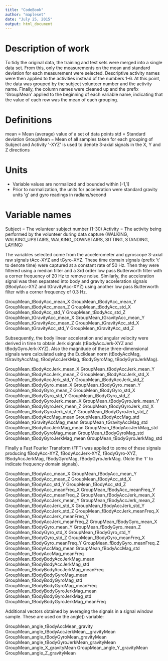 ```yaml
---
title: "CodeBook"
author: "mapleset"
date: "July 25, 2015"
output: html_document
---
```


Description of work
===================
To tidy the original data, the training and test sets were merged into a single data set. From this, only the measurements on the mean and standard deviation for each measurement were selected. Descriptive activity names were then applied to the activities instead of the numbers 1-6.  At this point, the data was grouped by the subject volunteer number and the activity name.  Finally, the column names were cleaned up and the prefix 'GroupMean' applied to the beginning of each variable name, indicating that the value of each row was the mean of each grouping.

Definitions
=================
mean = Mean (average) value of a set of data points
std = Standard deviation
GroupMean = Mean of all samples taken for each grouping of Subject and Activity
'-XYZ' is used to denote 3-axial signals in the X, Y and Z directions

Units
=================
- Variable values are normalized and bounded within [-1,1]
- Prior to normalization, the units for acceleration were standard gravity units 'g' and gyro readings in radians/second

Variable names
=================
Subject = The volunteer subject number (1-30)
Activity = The activity being performed by the volunteer during data capture (WALKING, WALKING_UPSTAIRS, WALKING_DOWNSTAIRS, SITTING, STANDING, LAYING)

The variables selected come from the accelerometer and gyroscope 3-axial raw signals tAcc-XYZ and tGyro-XYZ. These time domain signals (prefix 't' to denote time) were captured at a constant rate of 50 Hz. Then they were filtered using a median filter and a 3rd order low pass Butterworth filter with a corner frequency of 20 Hz to remove noise. Similarly, the acceleration signal was then separated into body and gravity acceleration signals (tBodyAcc-XYZ and tGravityAcc-XYZ) using another low pass Butterworth filter with a corner frequency of 0.3 Hz. 

GroupMean_tBodyAcc_mean_X
GroupMean_tBodyAcc_mean_Y
GroupMean_tBodyAcc_mean_Z
GroupMean_tBodyAcc_std_X
GroupMean_tBodyAcc_std_Y
GroupMean_tBodyAcc_std_Z
GroupMean_tGravityAcc_mean_X
GroupMean_tGravityAcc_mean_Y
GroupMean_tGravityAcc_mean_Z
GroupMean_tGravityAcc_std_X
GroupMean_tGravityAcc_std_Y
GroupMean_tGravityAcc_std_Z

Subsequently, the body linear acceleration and angular velocity were derived in time to obtain Jerk signals (tBodyAccJerk-XYZ and tBodyGyroJerk-XYZ). Also the magnitude of these three-dimensional signals were calculated using the Euclidean norm (tBodyAccMag, tGravityAccMag, tBodyAccJerkMag, tBodyGyroMag, tBodyGyroJerkMag).

GroupMean_tBodyAccJerk_mean_X
GroupMean_tBodyAccJerk_mean_Y
GroupMean_tBodyAccJerk_mean_Z
GroupMean_tBodyAccJerk_std_X
GroupMean_tBodyAccJerk_std_Y
GroupMean_tBodyAccJerk_std_Z
GroupMean_tBodyGyro_mean_X
GroupMean_tBodyGyro_mean_Y
GroupMean_tBodyGyro_mean_Z
GroupMean_tBodyGyro_std_X
GroupMean_tBodyGyro_std_Y
GroupMean_tBodyGyro_std_Z
GroupMean_tBodyGyroJerk_mean_X
GroupMean_tBodyGyroJerk_mean_Y
GroupMean_tBodyGyroJerk_mean_Z
GroupMean_tBodyGyroJerk_std_X
GroupMean_tBodyGyroJerk_std_Y
GroupMean_tBodyGyroJerk_std_Z
GroupMean_tBodyAccMag_mean
GroupMean_tBodyAccMag_std
GroupMean_tGravityAccMag_mean
GroupMean_tGravityAccMag_std
GroupMean_tBodyAccJerkMag_mean
GroupMean_tBodyAccJerkMag_std
GroupMean_tBodyGyroMag_mean
GroupMean_tBodyGyroMag_std
GroupMean_tBodyGyroJerkMag_mean
GroupMean_tBodyGyroJerkMag_std

Finally a Fast Fourier Transform (FFT) was applied to some of these signals producing fBodyAcc-XYZ, fBodyAccJerk-XYZ, fBodyGyro-XYZ, fBodyAccJerkMag, fBodyGyroMag, fBodyGyroJerkMag. (Note the 'f' to indicate frequency domain signals). 

GroupMean_fBodyAcc_mean_X
GroupMean_fBodyAcc_mean_Y
GroupMean_fBodyAcc_mean_Z
GroupMean_fBodyAcc_std_X
GroupMean_fBodyAcc_std_Y
GroupMean_fBodyAcc_std_Z
GroupMean_fBodyAcc_meanFreq_X
GroupMean_fBodyAcc_meanFreq_Y
GroupMean_fBodyAcc_meanFreq_Z
GroupMean_fBodyAccJerk_mean_X
GroupMean_fBodyAccJerk_mean_Y
GroupMean_fBodyAccJerk_mean_Z
GroupMean_fBodyAccJerk_std_X
GroupMean_fBodyAccJerk_std_Y
GroupMean_fBodyAccJerk_std_Z
GroupMean_fBodyAccJerk_meanFreq_X
GroupMean_fBodyAccJerk_meanFreq_Y
GroupMean_fBodyAccJerk_meanFreq_Z
GroupMean_fBodyGyro_mean_X
GroupMean_fBodyGyro_mean_Y
GroupMean_fBodyGyro_mean_Z
GroupMean_fBodyGyro_std_X
GroupMean_fBodyGyro_std_Y
GroupMean_fBodyGyro_std_Z
GroupMean_fBodyGyro_meanFreq_X
GroupMean_fBodyGyro_meanFreq_Y
GroupMean_fBodyGyro_meanFreq_Z
GroupMean_fBodyAccMag_mean
GroupMean_fBodyAccMag_std
GroupMean_fBodyAccMag_meanFreq
GroupMean_fBodyBodyAccJerkMag_mean
GroupMean_fBodyBodyAccJerkMag_std
GroupMean_fBodyBodyAccJerkMag_meanFreq
GroupMean_fBodyBodyGyroMag_mean
GroupMean_fBodyBodyGyroMag_std
GroupMean_fBodyBodyGyroMag_meanFreq
GroupMean_fBodyBodyGyroJerkMag_mean
GroupMean_fBodyBodyGyroJerkMag_std
GroupMean_fBodyBodyGyroJerkMag_meanFreq


Additional vectors obtained by averaging the signals in a signal window sample. These are used on the angle() variable:

GroupMean_angle_tBodyAccMean_gravity
GroupMean_angle_tBodyAccJerkMean__gravityMean
GroupMean_angle_tBodyGyroMean_gravityMean
GroupMean_angle_tBodyGyroJerkMean_gravityMean
GroupMean_angle_X_gravityMean
GroupMean_angle_Y_gravityMean
GroupMean_angle_Z_gravityMean




